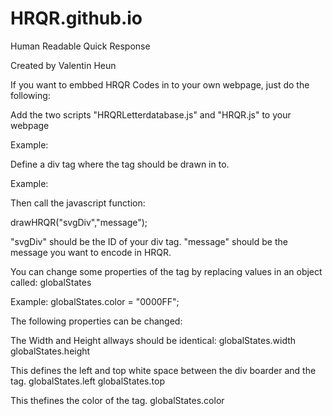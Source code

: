# HRQR.github.io
Human Readable Quick Response

Created by Valentin Heun


If you want to embbed HRQR Codes in to your own webpage,
just do the following:

Add the two scripts "HRQRLetterdatabase.js" and "HRQR.js" to your webpage 

Example:
 <script src="HRQRLetterdatabase.js"></script>
 <script src="HRQR.js"></script> 
 
 
Define a div tag where the tag should be drawn in to.
 
Example:
  <div id="svgDiv"></div>
  
Then call the javascript function:
  
  drawHRQR("svgDiv","message");
   

"svgDiv" should be the ID of your div tag.
"message" should be the message you want to encode in HRQR.
   

You can change some properties of the tag by replacing values in an object called:
globalStates 
   
Example:
globalStates.color = "0000FF";


The following properties can be changed:

The Width and Height allways should be identical:
globalStates.width
globalStates.height

This defines the left and top white space between the div boarder and the tag.
globalStates.left
globalStates.top

This thefines the color of the tag.
globalStates.color